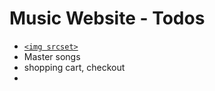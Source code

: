 # Music Website - Todos
- [`<img srcset>`](https://html.com/attributes/img-srcset/)
- Master songs
- shopping cart, checkout
- 